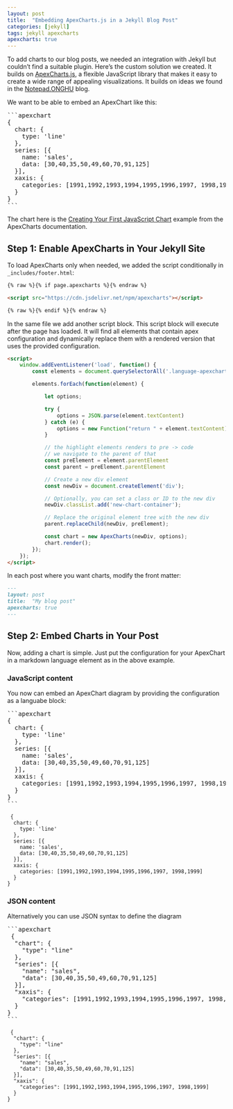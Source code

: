 ```yaml
---
layout: post
title:  "Embedding ApexCharts.js in a Jekyll Blog Post"
categories: [jekyll]
tags: jekyll apexcharts
apexcharts: true
---
```


To add charts to our blog posts, we needed an integration with Jekyll but couldn’t find a suitable plugin. Here’s the custom solution we created. It builds on [ApexCharts.js][apexcharts], a flexible JavaScript library that makes it easy to create a wide range of appealing visualizations. It builds on ideas we found in the [Notepad.ONGHU][notepad.onghu] blog.

We want to be able to embed an ApexChart like this:

<pre>
```apexchart
{
  chart: {
    type: 'line'
  },
  series: [{
    name: 'sales',
    data: [30,40,35,50,49,60,70,91,125]
  }],
  xaxis: {
    categories: [1991,1992,1993,1994,1995,1996,1997, 1998,1999]
  }
}
```
</pre>

The chart here is the [Creating Your First JavaScript Chart][apexcharts-example] example from the ApexCharts documentation.

## Step 1: Enable ApexCharts in Your Jekyll Site

To load ApexCharts only when needed, we added the script conditionally in `_includes/footer.html`:

```html
{% raw %}{% if page.apexcharts %}{% endraw %}

<script src="https://cdn.jsdelivr.net/npm/apexcharts"></script>

{% raw %}{% endif %}{% endraw %}
```

In the same file we add another script block. This script block will execute after the page has loaded. It will find all elements that contain apex configuration and dynamically replace them with a rendered version that uses the provided configuration.

```html
<script>
    window.addEventListener('load', function() {
        const elements = document.querySelectorAll('.language-apexchart');

        elements.forEach(function(element) {

            let options;

            try {
                options = JSON.parse(element.textContent)
            } catch (e) {
                options = new Function("return " + element.textContent)()
            }

            // the highlight elements renders to pre -> code
            // we navigate to the parent of that
            const preElement = element.parentElement
            const parent = preElement.parentElement

            // Create a new div element
            const newDiv = document.createElement('div');

            // Optionally, you can set a class or ID to the new div
            newDiv.classList.add('new-chart-container');

            // Replace the original element tree with the new div
            parent.replaceChild(newDiv, preElement);

            const chart = new ApexCharts(newDiv, options);
            chart.render();
        });
    });
</script>
```

In each post where you want charts, modify the front matter:

```markdown
---
layout: post
title:  "My blog post"
apexcharts: true
---
```

## Step 2: Embed Charts in Your Post

Now, adding a chart is simple. Just put the configuration for your ApexChart in a markdown language element as in the above example.

### JavaScript content

You now can embed an ApexChart diagram by providing the configuration as a languabe block:

<pre>
```apexchart
{
  chart: {
    type: 'line'
  },
  series: [{
    name: 'sales',
    data: [30,40,35,50,49,60,70,91,125]
  }],
  xaxis: {
    categories: [1991,1992,1993,1994,1995,1996,1997, 1998,1999]
  }
}
```
</pre>

```apexchart
 {
  chart: {
    type: 'line'
  },
  series: [{
    name: 'sales',
    data: [30,40,35,50,49,60,70,91,125]
  }],
  xaxis: {
    categories: [1991,1992,1993,1994,1995,1996,1997, 1998,1999]
  }
}
```

### JSON content

Alternatively you can use JSON syntax to define the diagram

<pre>
```apexchart
 {
  "chart": {
    "type": "line"
  },
  "series": [{
    "name": "sales",
    "data": [30,40,35,50,49,60,70,91,125]
  }],
  "xaxis": {
    "categories": [1991,1992,1993,1994,1995,1996,1997, 1998,1999]
  }
}
```
</pre>

```apexchart
 {
  "chart": {
    "type": "line"
  },
  "series": [{
    "name": "sales",
    "data": [30,40,35,50,49,60,70,91,125]
  }],
  "xaxis": {
    "categories": [1991,1992,1993,1994,1995,1996,1997, 1998,1999]
  }
}
```

[jekyll-tags]: https://jekyllrb.com/docs/plugins/tags/
[apexcharts]: https://apexcharts.com/
[apexcharts-example]: https://apexcharts.com/docs/creating-first-javascript-chart/
[notepad.onghu]: https://notepad.onghu.com/2023/using-mermaid-in-a-textile-post-jekyll/